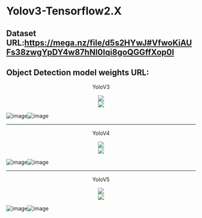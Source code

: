 # Yolov3-Tensorflow2.X
 
Dataset URL:https://mega.nz/file/d5s2HYwJ#VfwoKiAUFs38zwgYpDY4w87hNl0Iqi8goQGGffXop0I
-------------
Object Detection model weights URL:
-------------


<p align="center">YoloV3</font></p>

<div align="center">
<img src="https://github.com/wade0125/Mask_Object_Detection_Yolo/blob/main/YoloV3-Tensorflow2.X/map_out/results/mAP.png">
</div>

<div align="center">
<img src="https://github.com/wade0125/Mask_Object_Detection_Yolo/blob/main/YoloV3-Tensorflow2.X/map_out/results/lamr.png">
</div>


![image](https://github.com/wade0125/Mask_Object_Detection_Yolo/blob/main/YoloV3-Tensorflow2.X/img/maksssksksss627.png)![image](https://github.com/wade0125/Mask_Object_Detection_Yolo/blob/main/YoloV3-Tensorflow2.X/img_out/maksssksksss627.png)

------------

<p align="center">YoloV4</font></p>

<div align="center">
<img src="https://github.com/wade0125/Mask_Object_Detection_Yolo/blob/main/YoloV4-Tensorflow2.X/map_out/results/mAP.png">
</div>

<div align="center">
<img src="https://github.com/wade0125/Mask_Object_Detection_Yolo/blob/main/YoloV4-Tensorflow2.X/map_out/results/lamr.png">
</div>


![image](https://github.com/wade0125/Mask_Object_Detection_Yolo/blob/main/YoloV4-Tensorflow2.X/img/maksssksksss627.png)![image](https://github.com/wade0125/Mask_Object_Detection_Yolo/blob/main/YoloV4-Tensorflow2.X/img_out/maksssksksss627.png)


------------

<p align="center">YoloV5</font></p>

<div align="center">
<img src="https://github.com/wade0125/Mask_Object_Detection_Yolo/blob/main/YoloV5-Tensorflow2.X/map_out/results/MAP.png">
</div>

<div align="center">
<img src="https://github.com/wade0125/Mask_Object_Detection_Yolo/blob/main/YoloV5-Tensorflow2.X/map_out/results/LAMR.png">
</div>


![image](https://github.com/wade0125/Mask_Object_Detection_Yolo/blob/main/YoloV5-Tensorflow2.X/img/maksssksksss627.png)![image](https://github.com/wade0125/Mask_Object_Detection_Yolo/blob/main/YoloV5-Tensorflow2.X/img_out/maksssksksss627.png)








